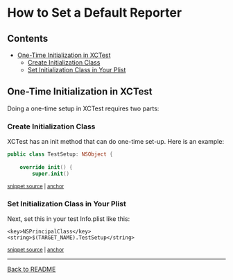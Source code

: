 # How to Set a Default Reporter

<!-- toc -->
## Contents

  * [One-Time Initialization in XCTest](#one-time-initialization-in-xctest)
    * [Create Initialization Class](#create-initialization-class)
    * [Set Initialization Class in Your Plist](#set-initialization-class-in-your-plist)<!-- endToc -->

## One-Time Initialization in XCTest

Doing a one-time setup in XCTest requires two parts:

### Create Initialization Class

XCTest has an init method that can do one-time set-up. Here is an example:

<!-- snippet: approvaltests_initialization_class -->
<a id='snippet-approvaltests_initialization_class'></a>
```swift
public class TestSetup: NSObject {
    
    override init() {
        super.init()
```
<sup><a href='/ApprovalTests_SwiftTests/TestSetup.swift#L8-L13' title='Snippet source file'>snippet source</a> | <a href='#snippet-approvaltests_initialization_class' title='Start of snippet'>anchor</a></sup>
<!-- endSnippet -->

### Set Initialization Class in Your Plist

Next, set this in your test Info.plist like this:

<!-- snippet: approvaltests_initialization_plist -->
<a id='snippet-approvaltests_initialization_plist'></a>
```plist
<key>NSPrincipalClass</key>
<string>$(TARGET_NAME).TestSetup</string>
```
<sup><a href='/ApprovalTests_SwiftTests/Info.plist#L21-L24' title='Snippet source file'>snippet source</a> | <a href='#snippet-approvaltests_initialization_plist' title='Start of snippet'>anchor</a></sup>
<!-- endSnippet -->

---

[Back to README](../README.md)
